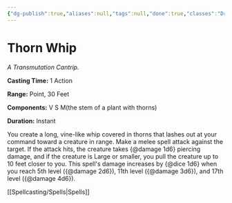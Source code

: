```yaml
---
{"dg-publish":true,"aliases":null,"tags":null,"done":true,"classes":"Druid, Artificer,","spellLevel":0,"school":"Transmutation","source":"PHB","permalink":"/spells/thorn-whip/","dgHomeLink":false,"dgPassFrontmatter":true}
---
```


# Thorn Whip
*A Transmutation Cantrip.*

**Casting Time:** 1 Action

**Range:** Point, 30 Feet

**Components:** V S M(the stem of a plant with thorns)

**Duration:** Instant

You create a long, vine-like whip covered in thorns that lashes out at your command toward a creature in range. Make a melee spell attack against the target. If the attack hits, the creature takes {@damage 1d6} piercing damage, and if the creature is Large or smaller, you pull the creature up to 10 feet closer to you.
This spell's damage increases by {@dice 1d6} when you reach 5th level ({@damage 2d6}), 11th level ({@damage 3d6}), and 17th level ({@damage 4d6}).

[[Spellcasting/Spells|Spells]]